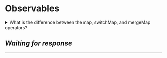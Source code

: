 # Observables

<details>
<summary>What is the difference between the map, switchMap, and mergeMap operators?</summary>

## `map()`

Much like `Array.prototype.map()` this allows you to map an emitted item into something else. 

## `switchMap()`

In contrast to `map` this will allow you to replace the original observable with a new one when ever the source emits a new item. 

</details>

## _Waiting for response_

---
